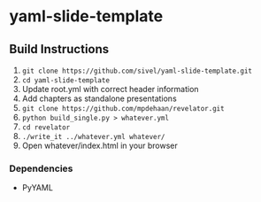 # yaml-slide-template

## Build Instructions

1. `git clone https://github.com/sivel/yaml-slide-template.git`
1. `cd yaml-slide-template`
1. Update root.yml with correct header information
1. Add chapters as standalone presentations
1. `git clone https://github.com/mpdehaan/revelator.git`
1. `python build_single.py > whatever.yml`
1. `cd revelator`
1. `./write_it ../whatever.yml whatever/`
1. Open whatever/index.html in your browser

### Dependencies

* PyYAML
